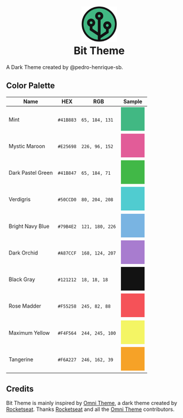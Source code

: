 <h1 align='center'>
  <br />
  <img src='./assets/logo.svg' alt='Bit Theme Logo' width='96' />
  <br />
  Bit Theme
</h1>

A Dark Theme created by @pedro-henrique-sb.

## Color Palette

| Name                | HEX       | RGB             | Sample |
| ------------------- | --------- | --------------- | ------ |
| Mint                | `#41B883` | `65, 184, 131`  | ![mint-color-sample](./assets/colors-samples/mint.svg)
| Mystic Maroon       | `#E25698` | `226, 96, 152`  | ![mystic-maroon-color-sample](./assets/colors-samples/mystic-maroon.svg)
| Dark Pastel Green   | `#41B847` | `65, 184, 71`   | ![dark-pastel-green-color-sample](./assets/colors-samples/dark-pastel-green.svg)
| Verdigris           | `#50CCD0` | `80, 204, 208`  | ![verdigris-color-sample](./assets/colors-samples/verdigris.svg)
| Bright Navy Blue    | `#79B4E2` | `121, 180, 226` | ![bright-navy-blue-color-sample](./assets/colors-samples/bright-navy-blue.svg)
| Dark Orchid         | `#A87CCF` | `168, 124, 207` | ![dark-orchid-color-sample](./assets/colors-samples/dark-orchid.svg)
| Black Gray          | `#121212` | `18, 18, 18`    | ![black-gray-color-sample](./assets/colors-samples/black-gray.svg)
| Rose Madder         | `#F55258` | `245, 82, 88`   | ![rose-madder-color-sample](./assets/colors-samples/rose-madder.svg)
| Maximum Yellow      | `#F4F564` | `244, 245, 100` | ![maximum-yellow-color-sample](./assets/colors-samples/maximum-yellow.svg)
| Tangerine           | `#F6A227` | `246, 162, 39`  | ![tangerine-color-sample](./assets/colors-samples/tangerine.svg)

## Credits

Bit Theme is mainly inspired by [Omni Theme](https://github.com/getomni), a dark theme created by [Rocketseat](https://github.com/rocketseat). Thanks [Rocketseat](https://github.com/rocketseat) and all the [Omni Theme](https://github.com/getomni) contributors.
